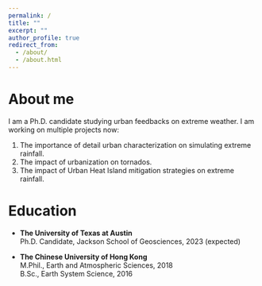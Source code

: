 ```yaml
---
permalink: /
title: ""
excerpt: ""
author_profile: true
redirect_from: 
  - /about/
  - /about.html
---
```

# About me

I am a Ph.D. candidate studying urban feedbacks on extreme weather. I am working on multiple projects now: 
  1. The importance of detail urban characterization on simulating extreme rainfall.
  2. The impact of urbanization on tornados.
  3. The impact of Urban Heat Island mitigation strategies on extreme rainfall.

# Education

* **The University of Texas at Austin** \
Ph.D. Candidate, Jackson School of Geosciences, 2023 (expected) 

* **The Chinese University of Hong Kong** \
M.Phil., Earth and Atmospheric Sciences, 2018 \
B.Sc., Earth System Science, 2016

